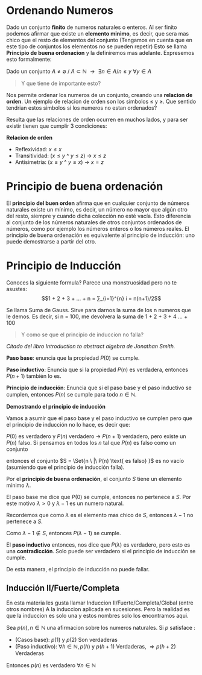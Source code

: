 # Ordenando Numeros
Dado un conjunto **finito** de numeros naturales o enteros. Al ser finito podemos afirmar que existe un **elemento minimo**, es decir, que sera mas chico que el resto de elementos del conjunto (Tengamos en cuenta que en este tipo de conjuntos los elementos no se pueden repetir) Esto se llama **Principio de buena ordenacion** y la definiremos mas adelante. Expresemos esto formalmente:

Dado un conjunto $A \not = \emptyset$ / $A \subset \mathbb{N}$
$\text{    }\rightarrow \text{    }$  $\exists n \in A / n \leq y \text{    }$ $\text{    }\forall y \in A$

> Y que tiene de importante esto?

Nos permite ordenar los numeros de un conjunto, creando una **relacion de orden**. Un ejemplo de relacion de orden son los simbolos $\leq$ y $\geq$. Que sentido tendrian estos simbolos si los numeros no estan ordenados?

Resulta que las relaciones de orden ocurren en muchos lados, y para ser existir tienen que cumplir 3 condiciones:

**Relacion de orden**
- Reflexividad: $x\leq x$
- Transitividad:  ($x\leq y$ ^  $y\leq z$) $\rightarrow$ $x \leq z$   
- Antisimetria: ($x\leq y$ ^  $y\leq x$) $\rightarrow$ $x = z$   

# Principio de buena ordenación

El **principio del buen orden** afirma que en cualquier conjunto de números naturales existe un mínimo, es decir, un número no mayor que algún otro del resto, siempre y cuando dicha colección no esté vacía. Esto diferencia al conjunto de los números naturales de otros conjuntos ordenados de números, como por ejemplo los números enteros o los números reales. El principio de buena ordenación es equivalente al principio de inducción: uno puede demostrarse a partir del otro.

# Principio de Inducción
Conoces la siguiente formula? Parece una monstruosidad pero no te asustes:
$$1 + 2 + 3 + ... + n = ∑_{i=1}^{n} i = n(n+1)/2$$

Se llama Suma de Gauss. Sirve para darnos la suma de los n numeros que le demos. Es decir, si n = 100, me devolvera la suma de 1 + 2 + 3 + 4 ... + 100


> Y como se que el principio de induccion no falla?

*Citado del libro Introduction to abstract algebra de Jonathan Smith.*

**Paso base**: enuncia que la propiedad $P(0)$ se cumple.

**Paso inductivo**: Enuncia que si la propiedad $P(n)$ es verdadera, entonces $P(n+1)$ también lo es.

**Principio de inducción**: Enuncia que si el paso base y el paso inductivo se cumplen, entonces $P(n)$ se cumple para todo $n \in \mathbb{N}$.

**Demostrando el principio de inducción**

Vamos a asumir que el paso base y el paso inductivo se cumplen pero que el principio de inducción no lo hace, es decir que:

 $P(0)$ es verdadero y $P(n)$ verdadero $\rightarrow$ $P(n+1)$ verdadero, pero existe un $P(n)$ falso. Si pensamos en todos los $n$ tal que $P(n)$ es falso como un conjunto

entonces el conjunto $S = \Set{n \ |\ P(n) \text{ es falso} \}$ es no vacío (asumiendo que el principio de inducción falla).

Por el **principio de buena ordenación**, el conjunto $S$ tiene un elemento mínimo $\lambda$.

El paso base me dice que $P(0)$ se cumple, entonces no pertenece a $S$. Por este motivo $\lambda > 0$ y $\lambda -1$ es un numero natural.

Recordemos que como $\lambda$ es el elemento mas chico de $S$, entonces $\lambda -1$ no pertenece a $S$.

Como $\lambda-1 \not \in S$, entonces $P(\lambda-1)$ se cumple.

El **paso inductivo** entonces, nos dice que $P(\lambda)$ es verdadero, pero esto es una **contradicción**. Solo puede ser verdadero si el principio de inducción se cumple.

De esta manera, el principio de inducción no puede fallar.


## Inducción II/Fuerte/Completa
En esta materia les gusta llamar Induccion II/Fuerte/Completa/Global (entre otros nombres) A la induccion aplicada en sucesiones. Pero la realidad es que la induccion es solo una y estos nombres solo los encontramos aqui.

$\text{Sea } p(n), n \in \mathbb{N} \text{ una afirmacion sobre los numeros naturales. Si } p \text{ satisface :}$

- (Casos base):  $p(1)$ y $p(2)$ Son verdaderas
- (Paso inductivo): $\forall h \in \mathbb{N}, p(h)$  y $p(h+1)$ Verdaderas,   $\Rightarrow p(h+2)$ Verdaderas

Entonces $p(n)$ es verdadero $\forall n \in \mathbb{N}$

